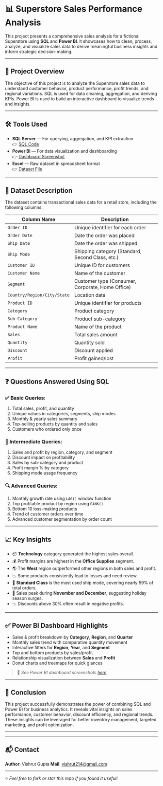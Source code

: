 # 📊 Superstore Sales Performance Analysis

This project presents a comprehensive sales analysis for a fictional Superstore using **SQL** and **Power BI**. It showcases how to clean, process, analyze, and visualize sales data to derive meaningful business insights and inform strategic decision-making.

---

## 🧾 Project Overview

The objective of this project is to analyze the Superstore sales data to understand customer behavior, product performance, profit trends, and regional variations. SQL is used for data cleaning, aggregation, and deriving KPIs. Power BI is used to build an interactive dashboard to visualize trends and insights.

---

## 🛠️ Tools Used

- **SQL Server** — For querying, aggregation, and KPI extraction  
  👉 [SQL Code](./Superstore_Sales_Analysis.sql)
- **Power BI** — For data visualization and dashboarding  
  👉 [Dashboard Screenshot](./Superstore_Sales_Data_Analysis.png)
- **Excel** — Raw dataset in spreadsheet format  
  👉 [Dataset File](./DataSet/Superstore_Orders_Data.xlsx)

---

## 📂 Dataset Description

The dataset contains transactional sales data for a retail store, including the following columns:

| Column Name       | Description |
|-------------------|-------------|
| `Order ID`        | Unique identifier for each order |
| `Order Date`      | Date the order was placed |
| `Ship Date`       | Date the order was shipped |
| `Ship Mode`       | Shipping category (Standard, Second Class, etc.) |
| `Customer ID`     | Unique ID for customers |
| `Customer Name`   | Name of the customer |
| `Segment`         | Customer type (Consumer, Corporate, Home Office) |
| `Country/Region/City/State` | Location data |
| `Product ID`      | Unique identifier for products |
| `Category`        | Product category |
| `Sub-Category`    | Product sub-category |
| `Product Name`    | Name of the product |
| `Sales`           | Total sales amount |
| `Quantity`        | Quantity sold |
| `Discount`        | Discount applied |
| `Profit`          | Profit gained/lost |

---

## ❓ Questions Answered Using SQL

### ✅ Basic Queries:
1. Total sales, profit, and quantity
2. Unique values in categories, segments, ship modes
3. Monthly & yearly sales summary
4. Top-selling products by quantity and sales
5. Customers who ordered only once

### 🔁 Intermediate Queries:
1. Sales and profit by region, category, and segment
2. Discount impact on profitability
3. Sales by sub-category and product
4. Profit margin % by category
5. Shipping mode usage frequency

### 🔍 Advanced Queries:
1. Monthly growth rate using `LAG()` window function
2. Top profitable product by region using `RANK()`
3. Bottom 10 loss-making products
4. Trend of customer orders over time
5. Advanced customer segmentation by order count

---

## 📈 Key Insights

- 📦 **Technology** category generated the highest sales overall.
- 💰 Profit margins are highest in the **Office Supplies** segment.
- 🌎 The **West** region outperformed other regions in both sales and profit.
- 📉 Some products consistently lead to losses and need review.
- 🚚 **Standard Class** is the most used ship mode, covering nearly 59% of total orders.
- 📅 Sales peak during **November and December**, suggesting holiday season surges.
- 📉 Discounts above 30% often result in negative profits.

---

## ✅ Power BI Dashboard Highlights

- Sales & profit breakdown by **Category**, **Region**, and **Quarter**
- Monthly sales trend with comparative quantity movement
- Interactive filters for **Region**, **Year**, and **Segment**
- Top and bottom products by sales/profit
- Relationship visualization between **Sales** and **Profit**
- Donut charts and treemaps for quick glances

> 📍 *See Power BI dashboard screenshots [here](./Superstore_Sales_Data_Analysis.png).*

---

## 🏁 Conclusion

This project successfully demonstrates the power of combining SQL and Power BI for business analytics. It reveals vital insights on sales performance, customer behavior, discount efficiency, and regional trends. These insights can be leveraged for better inventory management, targeted marketing, and profit optimization.

---


---

## 📬 Contact

**Author**: Vishrut Gupta 
**Mail**: vishrut214@gmail.com

---

⭐ *Feel free to fork or star this repo if you found it useful!*

